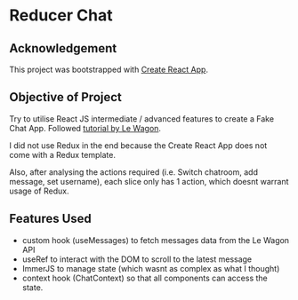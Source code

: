 # Reducer Chat

## Acknowledgement
This project was bootstrapped with [Create React App](https://github.com/facebook/create-react-app).

## Objective of Project
Try to utilise React JS intermediate / advanced features to create a Fake Chat App. Followed [tutorial by Le Wagon](https://github.com/lewagon/react-redux-challenges/blob/master/03-Redux-Advanced/01-Redux-Chat/README.md).

I did not use Redux in the end because the Create React App does not come with a Redux template.

Also, after analysing the actions required (i.e. Switch chatroom, add message, set username), each slice only has 1 action, which doesnt warrant usage of Redux.

## Features Used
* custom hook (useMessages) to fetch messages data from the Le Wagon API
* useRef to interact with the DOM to scroll to the latest message
* ImmerJS to manage state (which wasnt as complex as what I thought)
* context hook (ChatContext) so that all components can access the state.
